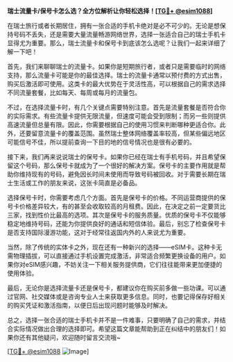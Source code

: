 **瑞士流量卡/保号卡怎么选？全方位解析让你轻松选择！[[TG💪+ @esim1088](https://t.me/s/esim1088)]**

在瑞士旅行或者长期居住，拥有一张合适的手机卡绝对是必不可少的。无论是想保持号码不丢失，还是需要大量流量畅游网络世界，选择一张适合自己的瑞士手机卡显得尤为重要。那么，瑞士流量卡和保号卡到底该怎么选呢？让我们一起来详细了解一下吧！

首先，我们来聊聊瑞士的流量卡。如果你是短期旅行者，或者只是需要临时的网络支持，那么流量卡可能是你的最佳选择。瑞士的流量卡通常以预付费的方式出售，购买后激活即可使用。这类卡的最大优势在于灵活性高，可以根据自己的需求选择不同流量套餐，比如每天、每周或每月的流量包。

不过，在选择流量卡时，有几个关键点需要特别注意。首先是流量套餐是否符合你的实际需求。有些流量卡提供无限流量，但速度可能会受到限制；而另一些则提供高速流量但总量有限。因此，你需要根据自己的使用习惯来判断哪种更适合你。此外，还要留意流量卡的覆盖范围。虽然瑞士整体网络覆盖率较高，但某些偏远地区可能信号不佳，所以提前查询一下目的地的信号情况也是很有必要的。

接下来，我们再来说说瑞士的保号卡。如果你已经在瑞士有手机号码，并且希望保留这个号码，那么保号卡就成为了一个很好的解决方案。保号卡的主要作用就是帮助你维持现有的号码，避免因长时间未使用而导致号码被回收。对于需要长期在瑞士生活或工作的朋友来说，这张卡简直是必备品。

选择保号卡时，你需要考虑几个方面。首先是保号卡的价格。不同运营商提供的保号卡价格差异较大，有的甚至会收取较高的月租费。因此，在决定之前一定要货比三家，找到性价比最高的选项。其次是保号卡的服务质量。优质的保号卡不仅能够稳定地维持号码，还能为你提供良好的通话和短信体验。最后，别忘了检查保号卡是否支持国际漫游功能，这对于经常往返国内外的人来说尤为重要。

当然，除了传统的实体卡之外，现在还有一种新兴的选择——eSIM卡。这种卡无需物理插拔，可以直接通过手机设置完成激活，非常适合频繁更换设备的用户。如果你对eSIM感兴趣，不妨关注一下相关服务提供商，它们往往能带来更加便捷的使用体验。

最后，无论你是选择流量卡还是保号卡，都建议你在购买前多做一些功课。可以通过官网、社交媒体或是咨询专业人士来获取更多信息。同时，也要记得保存好相关的购买凭证和激活指南，以便日后出现问题时能够及时解决。

总之，选择一张合适的瑞士手机卡并不是一件难事，只要明确了自己的需求，并结合实际情况做出合理的选择即可。希望这篇文章能帮助到正在纠结中的朋友们！如果你还有其他疑问，欢迎随时留言交流哦~

[[TG💪+ @esim1088](https://t.me/s/esim1088) ![Image](https://i.postimg.cc/4NQfJmqS/Snipaste-2025-05-13-00-14-12.png)]